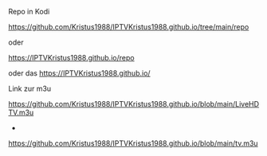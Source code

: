 Repo in Kodi

https://github.com/Kristus1988/IPTVKristus1988.github.io/tree/main/repo

oder

https://IPTVKristus1988.github.io/repo


oder das https://IPTVKristus1988.github.io/


Link zur m3u


https://github.com/Kristus1988/IPTVKristus1988.github.io/blob/main/LiveHDTV.m3u

+

https://github.com/Kristus1988/IPTVKristus1988.github.io/blob/main/tv.m3u
